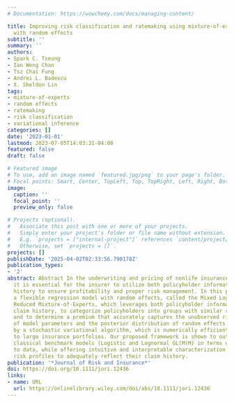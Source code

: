 ```yaml
---
# Documentation: https://wowchemy.com/docs/managing-content/

title: Improving risk classification and ratemaking using mixture-of-experts models
  with random effects
subtitle: ''
summary: ''
authors:
- Spark C. Tseung
- Ian Weng Chan
- Tsz Chai Fung
- Andrei L. Badescu
- X. Sheldon Lin
tags:
- mixture-of-experts
- random effects
- ratemaking
- risk classification
- variational inference
categories: []
date: '2023-01-01'
lastmod: 2023-07-05T14:03:31-04:00
featured: false
draft: false

# Featured image
# To use, add an image named `featured.jpg/png` to your page's folder.
# Focal points: Smart, Center, TopLeft, Top, TopRight, Left, Right, BottomLeft, Bottom, BottomRight.
image:
  caption: ''
  focal_point: ''
  preview_only: false

# Projects (optional).
#   Associate this post with one or more of your projects.
#   Simply enter your project's folder or file name without extension.
#   E.g. `projects = ["internal-project"]` references `content/project/deep-learning/index.md`.
#   Otherwise, set `projects = []`.
projects: []
publishDate: '2025-04-02T02:33:56.790178Z'
publication_types:
- '2'
abstract: Abstract In the underwriting and pricing of nonlife insurance products,
  it is essential for the insurer to utilize both policyholder information and claim
  history to ensure profitability and proper risk management. In this paper, we apply
  a flexible regression model with random effects, called the Mixed Logit-weighted
  Reduced Mixture-of-Experts, which leverages both policyholder information and their
  claim history, to categorize policyholders into groups with similar risk profiles,
  and to determine a premium that accurately captures the unobserved risks. Estimates
  of model parameters and the posterior distribution of random effects can be obtained
  by a stochastic variational algorithm, which is numerically efficient and scalable
  to large insurance portfolios. Our proposed framework is shown to outperform the
  classical benchmark models (Logistic and Lognormal GL(M)M) in terms of goodness-of-fit
  to data, while offering intuitive and interpretable characterization of policyholders'
  risk profiles to adequately reflect their claim history.
publication: '*Journal of Risk and Insurance*'
doi: https://doi.org/10.1111/jori.12436
links:
- name: URL
  url: https://onlinelibrary.wiley.com/doi/abs/10.1111/jori.12436
---
```

